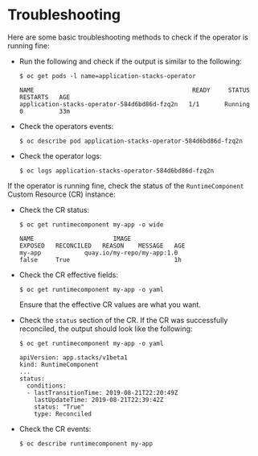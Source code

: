# Troubleshooting

Here are some basic troubleshooting methods to check if the operator is running fine:

* Run the following and check if the output is similar to the following:

  ```console
  $ oc get pods -l name=application-stacks-operator

  NAME                                            READY     STATUS    RESTARTS   AGE
  application-stacks-operator-584d6bd86d-fzq2n   1/1       Running   0          33m
  ```

* Check the operators events:

  ```console
  $ oc describe pod application-stacks-operator-584d6bd86d-fzq2n
  ```

* Check the operator logs:

  ```console
  $ oc logs application-stacks-operator-584d6bd86d-fzq2n
  ```

If the operator is running fine, check the status of the `RuntimeComponent` Custom Resource (CR) instance:

* Check the CR status:

  ```console
  $ oc get runtimecomponent my-app -o wide

  NAME                      IMAGE                                             EXPOSED   RECONCILED   REASON    MESSAGE   AGE
  my-app            quay.io/my-repo/my-app:1.0                                false     True                             1h
  ```

* Check the CR effective fields:

  ```console
  $ oc get runtimecomponent my-app -o yaml
  ```

  Ensure that the effective CR values are what you want.

* Check the `status` section of the CR. If the CR was successfully reconciled, the output should look like the following:

  ```console
  $ oc get runtimecomponent my-app -o yaml

  apiVersion: app.stacks/v1beta1
  kind: RuntimeComponent
  ...
  status:
    conditions:
    - lastTransitionTime: 2019-08-21T22:20:49Z
      lastUpdateTime: 2019-08-21T22:39:42Z
      status: "True"
      type: Reconciled
  ```

* Check the CR events:

  ```console
  $ oc describe runtimecomponent my-app
  ```
